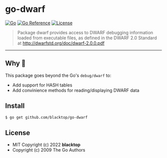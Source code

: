 # go-dwarf

[![Go](https://github.com/blacktop/go-dwarf/workflows/Go/badge.svg?branch=master)](https://github.com/blacktop/go-dwarf/actions) [![Go Reference](https://pkg.go.dev/badge/github.com/blacktop/go-dwarf.svg)](https://pkg.go.dev/github.com/blacktop/go-dwarf) [![License](http://img.shields.io/:license-mit-blue.svg)](http://doge.mit-license.org)

> Package dwarf provides access to DWARF debugging information loaded from executable files, as defined in the DWARF 2.0 Standard at http://dwarfstd.org/doc/dwarf-2.0.0.pdf

---

## Why 🤔

This package goes beyond the Go's `debug/dwarf` to:

- Add support for HASH tables
- Add convinience methods for reading/displaying DWARF data

## Install

```bash
$ go get github.com/blacktop/go-dwarf
```

## License

- MIT Copyright (c) 2022 **blacktop**
- Copyright (c) 2009 The Go Authors
